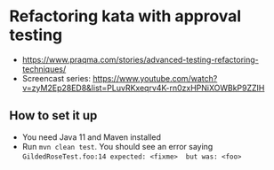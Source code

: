 # Refactoring kata with approval testing

* https://www.praqma.com/stories/advanced-testing-refactoring-techniques/
* Screencast series: https://www.youtube.com/watch?v=zyM2Ep28ED8&list=PLuvRKxeqrv4K-rn0zxHPNiXOWBkP9ZZIH

## How to set it up
* You need Java 11 and Maven installed
* Run `mvn clean test`. You should see an error saying `GildedRoseTest.foo:14 expected: <fixme> 
but was: <foo>`

